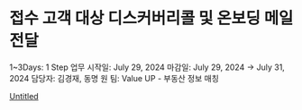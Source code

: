 # 접수 고객 대상 디스커버리콜 및 온보딩 메일 전달

1~3Days: 1 Step
업무 시작일: July 29, 2024
마감일: July 29, 2024 → July 31, 2024
담당자: 김경재, 동명 원
팀: Value UP - 부동산 정보 매칭

[Untitled](Untitled%2029472acf71e94c8bbc45254dd73d05bf.csv)